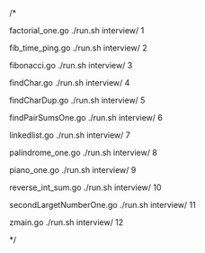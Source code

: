 /*

 factorial_one.go
 ./run.sh interview/ 1

 fib_time_ping.go
 ./run.sh interview/ 2

 fibonacci.go
 ./run.sh interview/ 3

 findChar.go
 ./run.sh interview/ 4

 findCharDup.go
 ./run.sh interview/ 5

 findPairSumsOne.go
 ./run.sh interview/ 6

 linkedlist.go
 ./run.sh interview/ 7

 palindrome_one.go
 ./run.sh interview/ 8

 piano_one.go
 ./run.sh interview/ 9

 reverse_int_sum.go
 ./run.sh interview/ 10

 secondLargetNumberOne.go
 ./run.sh interview/ 11

 zmain.go
 ./run.sh interview/ 12

*/
